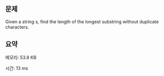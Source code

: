 ## 문제

Given a string s, find the length of the longest substring without duplicate characters.

## 요약

메모리: 53.8 KB

시간: 13 ms
